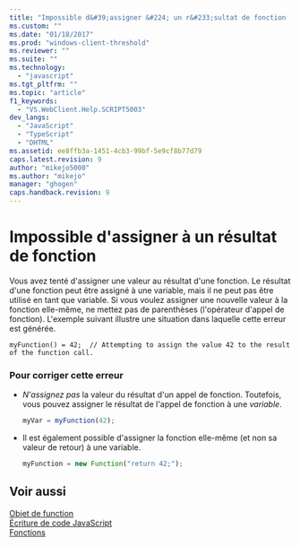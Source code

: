 ```yaml
---
title: "Impossible d&#39;assigner &#224; un r&#233;sultat de fonction | Microsoft Docs"
ms.custom: ""
ms.date: "01/18/2017"
ms.prod: "windows-client-threshold"
ms.reviewer: ""
ms.suite: ""
ms.technology: 
  - "javascript"
ms.tgt_pltfrm: ""
ms.topic: "article"
f1_keywords: 
  - "VS.WebClient.Help.SCRIPT5003"
dev_langs: 
  - "JavaScript"
  - "TypeScript"
  - "DHTML"
ms.assetid: ee8ffb3a-1451-4cb3-99bf-5e9cf8b77d79
caps.latest.revision: 9
author: "mikejo5000"
ms.author: "mikejo"
manager: "ghogen"
caps.handback.revision: 9
---
```

# Impossible d&#39;assigner &#224; un r&#233;sultat de fonction
Vous avez tenté d'assigner une valeur au résultat d'une fonction.  Le résultat d'une fonction peut être assigné à une variable, mais il ne peut pas être utilisé en tant que variable.  Si vous voulez assigner une nouvelle valeur à la fonction elle\-même, ne mettez pas de parenthèses \(l'opérateur d'appel de fonction\).  L'exemple suivant illustre une situation dans laquelle cette erreur est générée.  
  
```  
myFunction() = 42;  // Attempting to assign the value 42 to the result of the function call.  
```  
  
### Pour corriger cette erreur  
  
-   *N'assignez pas* la valeur du résultat d'un appel de fonction.  Toutefois, vous pouvez assigner le résultat de l'appel de fonction à une *variable*.  
  
    ```javascript  
    myVar = myFunction(42);  
    ```  
  
-   Il est également possible d'assigner la fonction elle\-même \(et non sa valeur de retour\) à une variable.  
  
    ```javascript  
    myFunction = new Function("return 42;");  
    ```  
  
## Voir aussi  
 [Objet de function](../../javascript/reference/function-object-javascript.md)   
 [Écriture de code JavaScript](../../javascript/writing-javascript-code.md)   
 [Fonctions](../../javascript/functions-javascript.md)